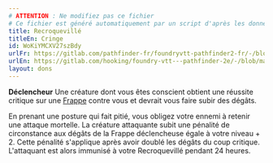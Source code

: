 ```yaml
---
# ATTENTION : Ne modifiez pas ce fichier
# Ce fichier est généré automatiquement par un script d'après les données du module Foundry VTT officiel et de sa traduction
title: Recroquevillé
titleEn: Cringe
id: WoKiYMCXV27szBdy
urlFr: https://gitlab.com/pathfinder-fr/foundryvtt-pathfinder2-fr/-/blob/master/data/feats/WoKiYMCXV27szBdy.htm
urlEn: https://gitlab.com/hooking/foundry-vtt---pathfinder-2e/-/blob/master/packs/data/feats.db/cringe.json
layout: dons
---
```

**Déclencheur** Une créature dont vous êtes conscient obtient une réussite critique sur une [Frappe](../actions/frapper.html) contre vous et devrait vous faire subir des dégâts.

En prenant une posture qui fait pitié, vous obligez votre ennemi à retenir une attaque mortelle. La créature attaquante subit une pénalité de circonstance aux dégâts de la Frappe déclencheuse égale à votre niveau + 2. Cette pénalité s'applique après avoir doublé les dégâts du coup critique. L'attaquant est alors immunisé à votre Recroquevillé pendant 24 heures.
